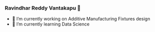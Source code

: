 ### Ravindhar Reddy Vantakapu 👋


- 🔭 I’m currently working on Additive Manufacturing Fixtures design
- 🌱 I’m currently learning Data Science 

